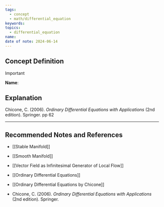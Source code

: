 ```yaml
---
tags:
  - concept
  - math/differential_equation
keywords: 
topics:
  - differential_equation
name: 
date of note: 2024-06-14
---
```


## Concept Definition

>[!important]
>**Name**: 



## Explanation


Chicone, C. (2006). _Ordinary Differential Equations with Applications_ (2nd edition). Springer. pp 62



-----------
##  Recommended Notes and References

- [[Stable Manifold]]
- [[Smooth Manifold]]

- [[Vector Field as Infinitesimal Generator of Local Flow]]

- [[Ordinary Differential Equations]]


- [[Ordinary Differential Equations by Chicone]]
- Chicone, C. (2006). _Ordinary Differential Equations with Applications_ (2nd edition). Springer.